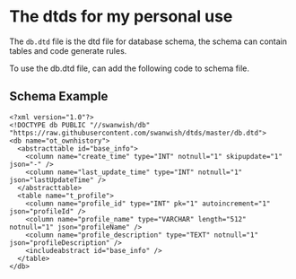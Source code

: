 # The dtds for my personal use

The `db.dtd` file is the dtd file for database schema, the schema can contain tables and code generate rules.

To use the db.dtd file, can add the following code to schema file.

## Schema Example

```
<?xml version="1.0"?>
<!DOCTYPE db PUBLIC "//swanwish/db" "https://raw.githubusercontent.com/swanwish/dtds/master/db.dtd">
<db name="ot_ownhistory">
  <abstracttable id="base_info">
    <column name="create_time" type="INT" notnull="1" skipupdate="1" json="-" />
    <column name="last_update_time" type="INT" notnull="1" json="lastUpdateTime" />
  </abstracttable>
  <table name="t_profile">
    <column name="profile_id" type="INT" pk="1" autoincrement="1" json="profileId" />
    <column name="profile_name" type="VARCHAR" length="512" notnull="1" json="profileName" />
    <column name="profile_description" type="TEXT" notnull="1" json="profileDescription" />
    <includeabstract id="base_info" />
  </table>
</db>
```